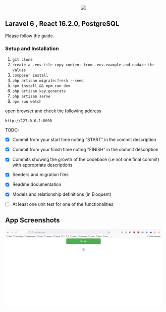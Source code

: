 <p align="center"><img src="https://laravel.com/assets/img/components/logo-laravel.svg"></p>

## Laravel 6 , React 16.2.0, PostgreSQL

Please follow the guide.



### Setup and Installation

1. `git clone`
2. `create a .env file copy content from .env.example and update the values`
3. `composer install`
4. `php artisan migrate:fresh --seed`
5. `npm install && npm run dev`
6. `php artisan key:generate`
7. `php artisan serve`
8. `npm run watch`

open browser and check the following address

`http://127.0.0.1:8000`

TODO:

- [x] Commit from your start time noting “START” in the commit description
- [x] Commit from your finish time noting “FINISH” in the commit description
- [x] Commits showing the growth of the codebase (i.e not one final commit) with appropriate
descriptions
- [x] Seeders and migration files
- [x] Readme documentation
- [x] Models and relationship definitions (in Eloquent)
- [ ] At least one unit test for one of the functionalities



## App Screenshots

<img src="public/Screenshot_1.jpg" alt="Laravel React CRUD" />
